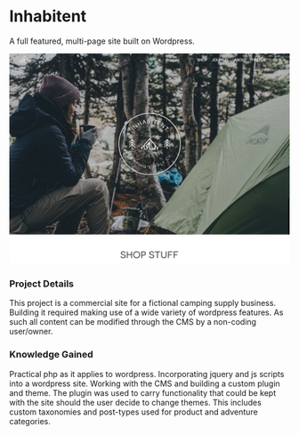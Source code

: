 # Inhabitent
A full featured, multi-page site built on Wordpress.

![Inhabitent Screenshot](https://github.com/MisterPeddler/inhabitent/blob/master/themes/inhabitent/screenshot.png)

### Project Details
This project is a commercial site for a fictional camping supply business.  Building it required making use of a wide variety of wordpress features.  As such all content can be modified through the CMS by a non-coding user/owner.

### Knowledge Gained
Practical php as it applies to wordpress.  Incorporating jquery and js scripts into a wordpress site.  Working with the CMS and building a custom plugin and theme.  The plugin was used to carry functionality that could be kept with the site should the user decide to change themes.  This includes custom taxonomies and post-types used for product and adventure categories.
